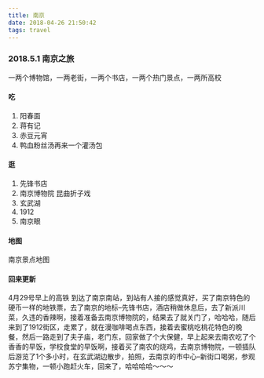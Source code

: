 ```yaml
---
title: 南京
date: 2018-04-26 21:50:42
tags: travel
---
```


### 2018.5.1 南京之旅

一两个博物馆，一两老街，一两个书店，一两个热门景点，一两所高校

#### 吃

1. 阳春面
2. 蒋有记
3. 赤豆元宵
3. 鸭血粉丝汤再来一个灌汤包

#### 逛

1. 先锋书店
2. 南京博物院 昆曲折子戏
3. 玄武湖
4. 1912
5. 南京眼

#### 地图

南京景点地图

#### 回来更新

4月29号早上的高铁 到达了南京南站，到站有人接的感觉真好，买了南京特色的硬币一样的地铁票，去了南京的地标–先锋书店，酒店稍做休息后，去了新派川菜，久违的香辣啊，接着准备去南京博物院的，结果去了就关门了，哈哈哈，随后来到了1912街区，走累了，就在漫咖啡喝点东西，接着去蜜桃吃桃花特色的晚餐，然后一路走到了夫子庙，老门东，回家做了个大保健，早上起来去南农吃了个香香的早饭，学校食堂的早饭啊，接着买了南农的烧鸡，去南京博物院，一顿插队后游览了1个多小时，在玄武湖边散步，拍照，去南京的市中心–新街口喝粥，参观苏宁集物，一顿小跑赶火车，回来了，哈哈哈哈～～～